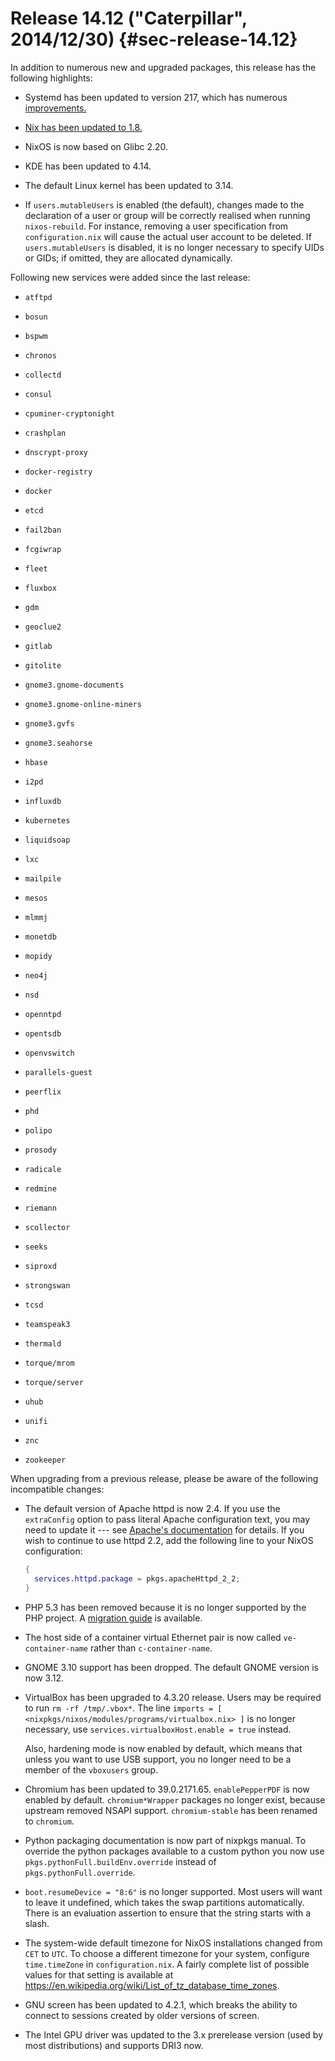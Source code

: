 # Release 14.12 ("Caterpillar", 2014/12/30) {#sec-release-14.12}

In addition to numerous new and upgraded packages, this release has the following highlights:

- Systemd has been updated to version 217, which has numerous [improvements.](http://lists.freedesktop.org/archives/systemd-devel/2014-October/024662.html)

- [Nix has been updated to 1.8.](https://www.mail-archive.com/nix-dev@lists.science.uu.nl/msg13957.html)

- NixOS is now based on Glibc 2.20.

- KDE has been updated to 4.14.

- The default Linux kernel has been updated to 3.14.

- If `users.mutableUsers` is enabled (the default), changes made to the declaration of a user or group will be correctly realised when running `nixos-rebuild`. For instance, removing a user specification from `configuration.nix` will cause the actual user account to be deleted. If `users.mutableUsers` is disabled, it is no longer necessary to specify UIDs or GIDs; if omitted, they are allocated dynamically.

Following new services were added since the last release:

- `atftpd`

- `bosun`

- `bspwm`

- `chronos`

- `collectd`

- `consul`

- `cpuminer-cryptonight`

- `crashplan`

- `dnscrypt-proxy`

- `docker-registry`

- `docker`

- `etcd`

- `fail2ban`

- `fcgiwrap`

- `fleet`

- `fluxbox`

- `gdm`

- `geoclue2`

- `gitlab`

- `gitolite`

- `gnome3.gnome-documents`

- `gnome3.gnome-online-miners`

- `gnome3.gvfs`

- `gnome3.seahorse`

- `hbase`

- `i2pd`

- `influxdb`

- `kubernetes`

- `liquidsoap`

- `lxc`

- `mailpile`

- `mesos`

- `mlmmj`

- `monetdb`

- `mopidy`

- `neo4j`

- `nsd`

- `openntpd`

- `opentsdb`

- `openvswitch`

- `parallels-guest`

- `peerflix`

- `phd`

- `polipo`

- `prosody`

- `radicale`

- `redmine`

- `riemann`

- `scollector`

- `seeks`

- `siproxd`

- `strongswan`

- `tcsd`

- `teamspeak3`

- `thermald`

- `torque/mrom`

- `torque/server`

- `uhub`

- `unifi`

- `znc`

- `zookeeper`

When upgrading from a previous release, please be aware of the following incompatible changes:

- The default version of Apache httpd is now 2.4. If you use the `extraConfig` option to pass literal Apache configuration text, you may need to update it --- see [Apache's documentation](http://httpd.apache.org/docs/2.4/upgrading.html) for details. If you wish to continue to use httpd 2.2, add the following line to your NixOS configuration:

  ```nix
  {
    services.httpd.package = pkgs.apacheHttpd_2_2;
  }
  ```

- PHP 5.3 has been removed because it is no longer supported by the PHP project. A [migration guide](http://php.net/migration54) is available.

- The host side of a container virtual Ethernet pair is now called `ve-container-name` rather than `c-container-name`.

- GNOME 3.10 support has been dropped. The default GNOME version is now 3.12.

- VirtualBox has been upgraded to 4.3.20 release. Users may be required to run `rm -rf /tmp/.vbox*`. The line `imports = [ <nixpkgs/nixos/modules/programs/virtualbox.nix> ]` is no longer necessary, use `services.virtualboxHost.enable = true` instead.

  Also, hardening mode is now enabled by default, which means that unless you want to use USB support, you no longer need to be a member of the `vboxusers` group.

- Chromium has been updated to 39.0.2171.65. `enablePepperPDF` is now enabled by default. `chromium*Wrapper` packages no longer exist, because upstream removed NSAPI support. `chromium-stable` has been renamed to `chromium`.

- Python packaging documentation is now part of nixpkgs manual. To override the python packages available to a custom python you now use `pkgs.pythonFull.buildEnv.override` instead of `pkgs.pythonFull.override`.

- `boot.resumeDevice = "8:6"` is no longer supported. Most users will want to leave it undefined, which takes the swap partitions automatically. There is an evaluation assertion to ensure that the string starts with a slash.

- The system-wide default timezone for NixOS installations changed from `CET` to `UTC`. To choose a different timezone for your system, configure `time.timeZone` in `configuration.nix`. A fairly complete list of possible values for that setting is available at <https://en.wikipedia.org/wiki/List_of_tz_database_time_zones>.

- GNU screen has been updated to 4.2.1, which breaks the ability to connect to sessions created by older versions of screen.

- The Intel GPU driver was updated to the 3.x prerelease version (used by most distributions) and supports DRI3 now.

